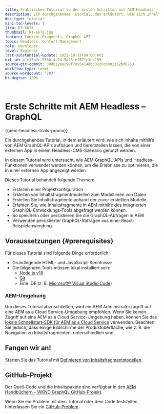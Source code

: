 ```yaml
---
title: Praktisches Tutorial zu den ersten Schritten mit AEM Headless – GraphQL
description: Ein durchgehendes Tutorial, das erläutert, wie sich Inhalte mithilfe von AEM GraphQL-APIs aufbauen und bereitstellen lassen.
doc-type: tutorial
mini-toc-levels: 1
jira: KT-6678
thumbnail: KT-6678.jpg
feature: Content Fragments, GraphQL API
topic: Headless, Content Management
role: Developer
level: Beginner
last-substantial-update: 2022-10-17T00:00:00Z
exl-id: 41e15a2c-758b-4e7d-9d23-ef671c1dc155
source-git-commit: 30d6120ec99f7a95414dbc31c0cb002152bd6763
workflow-type: tm+mt
source-wordcount: '287'
ht-degree: 100%

---
```


# Erste Schritte mit AEM Headless – GraphQL

{{aem-headless-trials-promo}}

Ein durchgehendes Tutorial, in dem erläutert wird, wie sich Inhalte mithilfe von AEM GraphQL-APIs aufbauen und bereitstellen lassen, die von einer externen App in einem Headless-CMS-Szenario genutzt werden.

In diesem Tutorial wird untersucht, wie AEM GraphQL-APIs und Headless-Funktionen verwendet werden können, um die Erlebnisse zu optimieren, die in einer externen App angezeigt werden.

Dieses Tutorial behandelt folgende Themen:

* Erstellen einer Projektkonfiguration
* Erstellen von Inhaltsfragmentmodellen zum Modellieren von Daten
* Erstellen Sie Inhaltsfragmente anhand der zuvor erstellten Modelle.
* Erfahren Sie, wie Inhaltsfragmente in AEM mithilfe des integrierten GraphiQL-Entwicklungs-Tools abgefragt werden können.
* So speichern oder persistieren Sie die GraphQL-Abfragen in AEM
* Verwenden persistierter GraphQL-Abfragen aus einer React-Beispielanwendung

## Voraussetzungen {#prerequisites}

Für dieses Tutorial sind folgende Dinge erforderlich:

* Grundlegende HTML- und JavaScript-Kenntnisse
* Die folgenden Tools müssen lokal installiert sein:
   * [Node.js v18](https://nodejs.org/)
   * [Git](https://git-scm.com/)
   * Eine IDE (z. B. [Microsoft® Visual Studio Code](https://code.visualstudio.com/))

### AEM-Umgebung

Um dieses Tutorial abzuschließen, wird ein AEM Administratorzugriff auf eine AEM as a Cloud Service-Umgebung empfohlen. Wenn Sie keinen Zugriff auf eine AEM as a Cloud Service-Umgebung haben, können Sie das [lokale Schnellstart-SDK für AEM as a Cloud Service](/help/cloud-service/local-development-environment/aem-runtime.md) verwenden. Beachten Sie jedoch, dass einige Bildschirme der Produktoberfläche, wie z. B. die Navigation zu Inhaltsfragmenten, unterschiedlich sind.

## Fangen wir an!

Starten Sie das Tutorial mit [Definieren von Inhaltsfragmentmodellen](content-fragment-models.md).

## GitHub-Projekt

Der Quell-Code und die Inhaltspakete sind verfügbar in den [AEM Handbüchern – WKND GraphQL GitHub-Projekt](https://github.com/adobe/aem-guides-wknd-graphql).

Wenn Sie ein Problem mit dem Tutorial oder dem Code feststellen, hinterlassen Sie ein [GitHub-Problem](https://github.com/adobe/aem-guides-wknd-graphql/issues).
